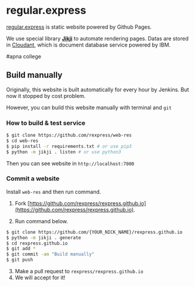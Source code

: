 # regular.express

[regular.express](http://regular.express) is static website powered by Github Pages.

We use special library **[Jikji](https://github.com/Prev/jikji/tree/0.5)** to automate rendering pages. Datas are stored in [Cloudant](https://www.ibm.com/cloud/cloudant), which is document database service powered by IBM.


#apna college
## Build manually

Originally, this website is built automatically for every hour by Jenkins. But now it stopped by cost problem.

However, you can build this website manually with terminal and `git`


### How to build & test service

```bash
$ git clone https://github.com/rexpress/web-res
$ cd web-res
$ pip install -r requirements.txt # or use pip3
$ python -m jikji . listen # or use python3
```

Then you can see website in `http://localhost:7000`


### Commit a website

Install `web-res` and then run command.

1. Fork [https://github.com/rexpress/rexpress.github.io](https://github.com/rexpress/rexpress.github.io).

2. Run command below.

```bash
$ git clone https://github.com/{YOUR_NICK_NAME}/rexpress.github.io
$ python -m jikji . generate
$ cd rexpress.github.io
$ git add *
$ git commit -am "Build manually"
$ git push
```

3. Make a pull request to `rexpress/rexpress.github.io`
4. We will accept for it!

